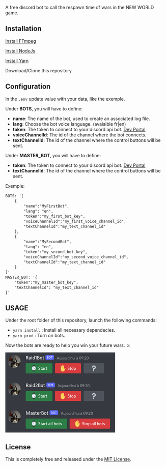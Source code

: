 A free discord bot to call the respawn time of wars in the NEW WORLD game.

Installation
--------------

[Install FFmpeg](https://ffmpeg.org/)

[Install NodeJs](https://nodejs.org/)

[Install Yarn](https://yarnpkg.com/)

Download/Clone this repository.

Configuration
--------------
In the `.env` update value with your data, like the exemple.

Under **BOTS**, you will have to define:
- **name**: The name of the bot, used to create an associated log file.
- **lang**: Choose the bot voice language. (avalaible fr|en)
- **token**: The token to connect to your discord api bot. [Dev Portal](https://discord.com/developers)
- **voiceChannelId**: The id of the channel where the bot connects.
- **textChannelId**: The id of the channel where the control buttons will be sent.

Under **MASTER_BOT**, you will have to define:
- **token**: The token to connect to your discord api bot. [Dev Portal](https://discord.com/developers)
- **textChannelId**: The id of the channel where the control buttons will be sent.

Exemple:
```dotenv
BOTS: '[
    {
        "name":"MyFirstBot",
        "lang": "en",
        "token":"my_first_bot_key",
        "voiceChannelId":"my_first_voice_channel_id",
        "textChannelId":"my_text_channel_id"
    },
    {
        "name":"MySecondBot",
        "lang": "en",
        "token":"my_second_bot_key",
        "voiceChannelId":"my_second_voice_channel_id",
        "textChannelId":"my_text_channel_id"
    }
]'
MASTER_BOT: '{
    "token":"my_master_bot_key",
    "textChannelId": "my_text_channel_id"
}'
```

USAGE
----------

Under the root folder of this repository, launch the following commands:
- `yarn install` : Install all necessary dependecies.
- `yarn prod` : Turn on bots.

Now the bots are ready to help you win your future wars. ⚔️

![](https://github.com/BigChicChicken/NW_TimerBot/blob/main/screenshot.png "Screenshot")

License
----------

This is completely free and released under the [MIT License](https://github.com/BigChicChicken/NW_TimerBot/blob/main/LICENSE).
